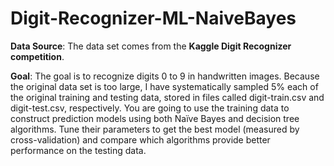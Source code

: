 # Digit-Recognizer-ML-NaiveBayes


**Data Source**: The data set comes from the **Kaggle Digit Recognizer competition**. 

**Goal**: The goal is to recognize digits 0 to 9 in handwritten images. Because the original data set is too large, I have systematically sampled 5% each of the original training and testing data, stored in files called digit-train.csv and digit-test.csv, respectively. 
You are going to use the training data to construct prediction models using both Naïve Bayes and decision tree algorithms. Tune their parameters to get the best model (measured by cross-validation) and compare which algorithms provide better performance on the testing data.
